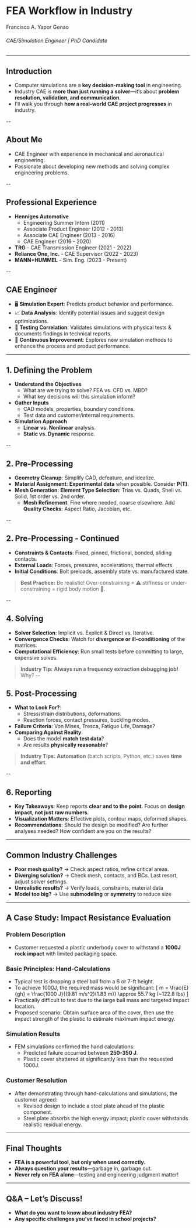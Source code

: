 # FEA Workflow in Industry
Francisco A. Yapor Genao
###### CAE/Simulation Engineer | PhD Candidate
---

## Introduction
- Computer simulations are a **key decision-making tool** in engineering.
- Industry CAE is **more than just running a solver**—it’s about **problem resolution, validation, and communication**.  
- I’ll walk you through **how a real-world CAE project progresses** in industry. 

--
## About Me
- CAE Engineer with experience in mechanical and aeronautical engineering.
- Passionate about developing new methods and solving complex engineering problems.

--
## Professional Experience
- **Henniges Automotive**
  - Engineering Summer Intern (2011)
  - Associate Product Engineer (2012 - 2013)
  - Associate CAE Engineer (2013 - 2016)
  - CAE Engineer (2016 - 2020)
- **TRG** - CAE Transmission Engineer (2021 - 2022)
- **Reliance One, Inc.** - CAE Supervisor (2022 - 2023)
- **MANN+HUMMEL** - Sim. Eng. (2023 - Present)

--
## CAE Engineer
- 🖥️ **Simulation Expert**: Predicts product behavior and performance.
- 📈 **Data Analysis**: Identify potential issues and suggest design optimizations.
- 🧪 **Testing Correlation**: Validates simulations with physical tests & documents findings in technical reports.
- 🚀 **Continuous Improvement**: Explores new simulation methods to enhance the process and product performance.

---
## 1. Defining the Problem
- **Understand the Objectives**
  - What are we trying to solve? FEA vs. CFD vs. MBD?
  - What key decisions will this simulation inform? 
- **Gather Inputs**  
  - CAD models, properties, boundary conditions.
  - Test data and customer/internal requirements.
- **Simulation Approach**
  - **Linear vs. Nonlinear** analysis.
  - **Static vs. Dynamic** response.

--
## 2. Pre-Processing
- **Geometry Cleanup**: Simplify CAD, defeature, and idealize.
- **Material Assignment**: **Experimental data** when possible. Consider **P(T)**.
- **Mesh Generation**: **Element Type Selection**: Trias vs. Quads, Shell vs. Solid, 1st order vs. 2nd order.
  - **Mesh Refinement**: Fine where needed, coarse elsewhere. Add **Quality Checks**: Aspect Ratio, Jacobian, etc. 

--
## 2. Pre-Processing - Continued
- **Constraints & Contacts**: Fixed, pinned, frictional, bonded, sliding contacts.
- **External Loads**: Forces, pressures, accelerations, thermal effects.
- **Initial Conditions**: Bolt preloads, assembly state vs. manufactured state.
> **Best Practice:** Be realistic! Over-constraining = ⚠️ stiffness or under-constraining = rigid body motion 🚀.

--
## 4. Solving
- **Solver Selection**: Implicit vs. Explicit & Direct vs. Iterative.
- **Convergence Checks**: Watch for **divergence or ill-conditioning** of the matrices.
- **Computational Efficiency**: Run small tests before committing to large, expensive solves. 
> **Industry Tip:** **Always run a frequency extraction debugging job!** Why?
--

## 5. Post-Processing
- **What to Look For?**:
  - Stress/strain distributions, deformations.
  - Reaction forces, contact pressures, buckling modes.
- **Failure Criteria**: Von Mises, Tresca, Fatigue Life, Damage?
- **Comparing Against Reality**:
  - Does the model **match test data**?
  - Are results **physically reasonable**?  
> **Industry Tips:** **Automation** (batch scripts, Python, etc.) saves **time and effort**. 

--
## 6. Reporting 
- **Key Takeaways**: Keep reports **clear and to the point**. Focus on **design impact, not just raw numbers**.
- **Visualization Matters**: Effective plots, contour maps, deformed shapes.
- **Recommendations**: Should the design be modified? Are further analyses needed? How confident are you on the results?

---
## Common Industry Challenges
- **Poor mesh quality?** → Check aspect ratios, refine critical areas.
- **Diverging solution?** → Check mesh, contacts, and BCs. Last resort, adjust solver settings.
- **Unrealistic results?** → Verify loads, constraints, material data
- **Model too big?** → Use **submodeling** or **symmetry** to reduce size  

---
## A Case Study: Impact Resistance Evaluation
### Problem Description
- Customer requested a plastic underbody cover to withstand a **1000J rock impact** with limited packaging space.

### Basic Principles: Hand-Calculations
- Typical test is dropping a steel ball from a 6 or 7-ft height.
- To achieve 1000J, the required mass would be significant: \[ m = \frac{E}{gh} = \frac{1000 J}{(9.81 m/s^2)(1.83 m)} \approx 55.7 kg (~122.8 lbs) \]
- Practically difficult to test due to the large ball mass and targeted impact location.
- Proposed scenario: Obtain surface area of the cover, then use the impact strength of the plastic to estimate maximum impact energy.

### Simulation Results
- FEM simulations confirmed the hand calculations:
  - Predicted failure occurred between **250-350 J**.
  - Plastic cover shattered at significantly less than the requested 1000J.

### Customer Resolution
- After demonstrating through hand-calculations and simulations, the customer agreed:
  - Revised design to include a steel plate ahead of the plastic component.
  - Steel plate absorbs the high energy impact; plastic cover withstands realistic residual energy.

---
## Final Thoughts
- **FEA is a powerful tool, but only when used correctly.**
- **Always question your results**—garbage in, garbage out.
- **Never rely on FEA alone**—testing and engineering judgment matter!

---
## Q&A – Let’s Discuss!
- **What do you want to know about industry FEA?**  
- **Any specific challenges you’ve faced in school projects?**  
